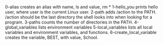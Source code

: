 0-alias creates an alias with name, ls and value, rm *
1-hello_you prints hello user, where user is the current Linux user.
2-path adds /action to the PATH. /action should be the last directory the shell looks into when looking for a program.
3-paths  counts the number of directories in the PATH.
4-global_variables lists environment variables
5-local_variables lists all local variables and environment variables, and functions.
6-create_local_variable creates the variable, BEST, with value, School.
